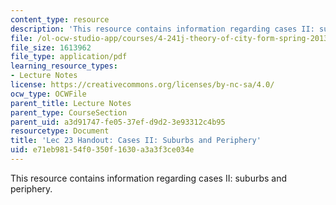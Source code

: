 ```yaml
---
content_type: resource
description: 'This resource contains information regarding cases II: suburbs and periphery.'
file: /ol-ocw-studio-app/courses/4-241j-theory-of-city-form-spring-2013/e71eb98154f0350f1630a3a3f3ce034e_MIT4_241JS13_handout23.pdf
file_size: 1613962
file_type: application/pdf
learning_resource_types:
- Lecture Notes
license: https://creativecommons.org/licenses/by-nc-sa/4.0/
ocw_type: OCWFile
parent_title: Lecture Notes
parent_type: CourseSection
parent_uid: a3d91747-fe05-37ef-d9d2-3e93312c4b95
resourcetype: Document
title: 'Lec 23 Handout: Cases II: Suburbs and Periphery'
uid: e71eb981-54f0-350f-1630-a3a3f3ce034e
---
```

This resource contains information regarding cases II: suburbs and periphery.